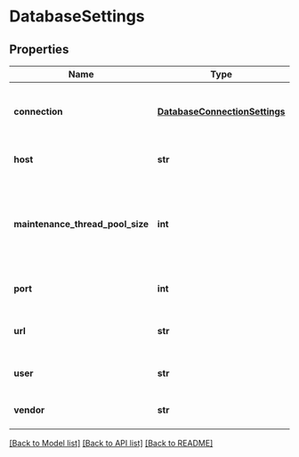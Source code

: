 # DatabaseSettings

## Properties
Name | Type | Description | Notes
------------ | ------------- | ------------- | -------------
**connection** | [**DatabaseConnectionSettings**](DatabaseConnectionSettings.md) | Details connection settings for the database. | [optional] 
**host** | **str** | The database host. | [optional] 
**maintenance_thread_pool_size** | **int** | The maximum number of parallel tasks when executing maintenance tasks. | [optional] 
**port** | **int** | The database port. | [optional] 
**url** | **str** | The database connection URL. | [optional] 
**user** | **str** | The database user. | [optional] 
**vendor** | **str** | The database vendor. | [optional] 

[[Back to Model list]](../README.md#documentation-for-models) [[Back to API list]](../README.md#documentation-for-api-endpoints) [[Back to README]](../README.md)



